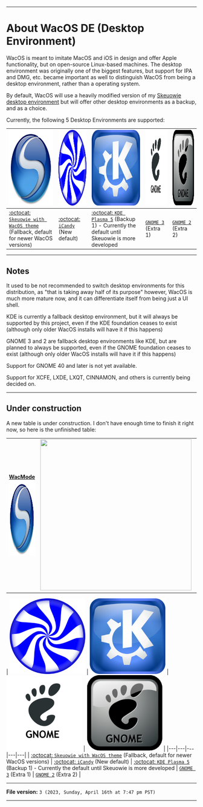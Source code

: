 
***

# About WacOS DE (Desktop Environment)

WacOS is meant to imitate MacOS and iOS in design and offer Apple functionality, but on open-source Linux-based machines. The desktop environment was originally one of the biggest features, but support for IPA and DMG, etc. became important as well to distinguish WacOS from being a desktop environment, rather than a operating system.

By default, WacOS will use a heavily modified version of my [Skeuowie desktop environment](https://github.com/seanpm2001/Skeuwie/tree/main) but will offer other desktop environments as a backup, and as a choice.

Currently, the following 5 Desktop Environments are supported:

| <img alt="SDE logo failed to load. Click/tap here to attempt to view it" src="/DesktopEnvironment/Graphics/SDE/SDE.png" width="200" height="200"/> | <img alt="iCandy logo failed to load. Click/tap here to attempt to view it" src="/DesktopEnvironment/Graphics/iCandy/BluePeppermint.png" width="200" height="200"/> | <img alt="KDE logo failed to load. Click/tap here to attempt to view it" src="/DesktopEnvironment/Graphics/KDE/KDE_Logo_Oxygen_2760px.png" width="200" height="200"/> | <img alt="GNOME 3 logo failed to load. Click/tap here to attempt to view it" src="/DesktopEnvironment/Graphics/GNOME/Flat/GNOME_Flat.png" width="200" height="200"/> | <img alt="GNOME 2 logo failed to load. Click/tap here to attempt to view it" src="/DesktopEnvironment/Graphics/GNOME/2/GNOME2-Logo.png" width="200" height="200"/> |
|---|---|---|---|---|
| [:octocat: `Skeuowie with WacOS theme`](https://github.com/seanpm2001/Skeuwie/tree/main) (Fallback, default for newer WacOS versions) | [:octocat: `iCandy`](https://github.com/seanpm2001/iCandy/) (New default) | [:octocat: `KDE Plasma 5`](https://github.com/KDE/plasma-desktop) (Backup 1) - Currently the default until Skeuowie is more developed | [`GNOME 3`](https://en.wikipedia.org/wiki/GNOME#GNOME_3) (Extra 1) | [`GNOME 2`](https://en.wikipedia.org/wiki/GNOME#GNOME_2) (Extra 2) |

<!-- ![/DesktopEnvironment/Graphics/SDE/SDE.png](/DesktopEnvironment/Graphics/SDE/SDE.png) !-->

<!-- ![/DesktopEnvironment/Graphics/iCandy/BluePeppermint.png](/DesktopEnvironment/Graphics/iCandy/BluePeppermint.png) !-->

***

## Notes

It used to be not recommended to switch desktop environments for this distribution, as "that is taking away half of its purpose" however, WacOS is much more mature now, and it can differentiate itself from being just a UI shell.

KDE is currently a fallback desktop environment, but it will always be supported by this project, even if the KDE foundation ceases to exist (although only older WacOS installs will have it if this happens)

GNOME 3 and 2 are fallback desktop environments like KDE, but are planned to always be supported, even if the GNOME foundation ceases to exist (although only older WacOS installs will have it if this happens)

Support for GNOME 40 and later is not yet available.

Support for XCFE, LXDE, LXQT, CINNAMON, and others is currently being decided on.

***

## Under construction

A new table is under construction. I don't have enough time to finish it right now, so here is the unfinished table:

<table>
  <tr>
    <td align="center"><b><a href="https://github.com/seanpm2001/Skeuwie/tree/main">WacMode</a></b><img alt="SDE logo failed to load. Click/tap here to attempt to view it" src="/DesktopEnvironment/Graphics/SDE/SDE.png" width="200" height="200"/><class="center"/></td>
    <td align="center"><b><a href=""></a></b><img alt="" src="" width="400" height="400" class="center"/></td>
    <td align="center"><b><a href=""></a></b><img alt="" src="" width="300" height="300" class="center"/></td>
  </tr>
</table>

 | <img alt="iCandy logo failed to load. Click/tap here to attempt to view it" src="/DesktopEnvironment/Graphics/iCandy/BluePeppermint.png" width="200" height="200"/> | <img alt="KDE logo failed to load. Click/tap here to attempt to view it" src="/DesktopEnvironment/Graphics/KDE/KDE_Logo_Oxygen_2760px.png" width="200" height="200"/> | <img alt="GNOME 3 logo failed to load. Click/tap here to attempt to view it" src="/DesktopEnvironment/Graphics/GNOME/Flat/GNOME_Flat.png" width="200" height="200"/> | <img alt="GNOME 2 logo failed to load. Click/tap here to attempt to view it" src="/DesktopEnvironment/Graphics/GNOME/2/GNOME2-Logo.png" width="200" height="200"/> |
|---|---|---|---|---|
| [:octocat: `Skeuowie with WacOS theme`]() (Fallback, default for newer WacOS versions) | [:octocat: `iCandy`](https://github.com/seanpm2001/iCandy/) (New default) | [:octocat: `KDE Plasma 5`](https://github.com/KDE/plasma-desktop) (Backup 1) - Currently the default until Skeuowie is more developed | [`GNOME 3`](https://en.wikipedia.org/wiki/GNOME#GNOME_3) (Extra 1) | [`GNOME 2`](https://en.wikipedia.org/wiki/GNOME#GNOME_2) (Extra 2) |

***

**File version:** `3 (2023, Sunday, April 16th at 7:47 pm PST)`

***
